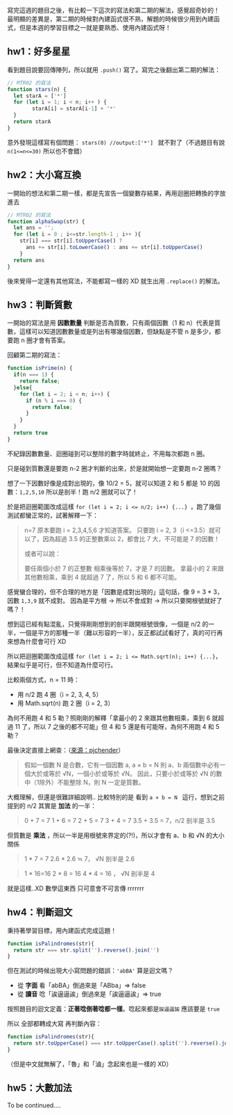 寫完這週的題目之後，有比較一下這次的寫法和第二期的解法，感覺超奇妙的！
最明顯的差異是，第二期的時候對內建函式很不熟，解題的時候很少用到內建函式，但是本週的學習目標之一就是要熟悉、使用內建函式呀！

## hw1：好多星星

看到題目說要回傳陣列，所以就用 `.push()` 寫了。寫完之後翻出第二期的解法：

```js
// MTR02 的寫法
function stars(n) {
  let starA = ['*'] 
  for (let i = 1; i < n; i++ ) {
		starA[i] = starA[i-1] + '*'
  } 
  return starA
}
```

意外發現這樣寫有個問題： `stars(0) //output:['*'] ` 就不對了（不過題目有說 `n(1<=n<=30)` 所以也不會錯）

## hw2：大小寫互換

一開始的想法和第二期一樣，都是先宣告一個變數存結果，再用迴圈把轉換的字放進去

```js
// MTR02 的寫法
function alphaSwap(str) {
  let ans = '';
  for (let i = 0 ; i<=str.length-1 ; i++ ){
    str[i] === str[i].toUpperCase() ? 
      ans += str[i].toLowerCase() : ans += str[i].toUpperCase()
	}
  return ans	
}
```

後來覺得一定還有其他寫法，不能都寫一樣的 XD 就生出用 `.replace()` 的解法。

## hw3：判斷質數

一開始的寫法是用 **因數數量** 判斷是否為質數，只有兩個因數（1 和 n）代表是質數，這樣可以知道因數數量或是列出有哪幾個因數，但缺點是不管 n 是多少，都要跑 n 圈才會有答案。

回顧第二期的寫法：

```js
function isPrime(n) {
  if(n === 1) {
    return false;
  }else{
    for (let i = 2; i < n; i++) {
      if (n % i === 0) {
        return false;
      } 
    }
  }
  return true
}
```

不紀錄因數數量、迴圈碰到可以整除的數字時就終止，不用每次都跑 n 圈。

只是碰到質數還是要跑 n-2 圈才判斷的出來，於是就開始想一定要跑 n-2 圈嗎？

想了一下因數好像是成對出現的，像 10/2 = 5，就可以知道 2 和 5 都是 10 的因數：`1,2,5,10`
所以是剖半！跑 n/2 圈就可以了！

於是把迴圈範圍改成這樣 `for (let i = 2; i <= n/2; i++) {...} `，跑了幾個測試都蠻正常的，試著解釋一下：

> n=7 原本要跑 i = 2,3,4,5,6 才知道答案。
> 只要跑 i = 2, 3（i <=3.5）就可以了，因為超過 3.5 的正整數乘以 2，都會比 7 大，不可能是 7 的因數！
>
> 或者可以說：
>
> 要任兩個小於 7 的正整數 相乘後等於 7，才是 7 的因數。
> 拿最小的 2 來跟其他數相乘，乘到 4 就超過 7 了，所以 5 和 6 都不可能。

感覺蠻合理的，但不合理的地方是「因數是成對出現的」這句話，像 9 = 3 * 3，因數 `1,3,9` 就不成對。
因為是平方根 -> 所以不會成對 -> 所以只要開根號就好了嗎？！

想到這已經有點混亂，只覺得剛剛想到的剖半跟開根號很像，一個是 n/2 的一半，一個是平方的那種一半（難以形容的一半），反正都試試看好了，真的可行再來想為什麼會可行 XD

所以把迴圈範圍改成這樣 `for (let i = 2; i <= Math.sqrt(n); i++) {...}`，結果似乎是可行，但不知道為什麼可行。

比較兩個方式，n = 11 時：

- 用 n/2  跑 4 圈（i = 2, 3, 4, 5）
- 用 Math.sqrt(n) 跑 2 圈（i = 2, 3）

為何不用跑 4 和 5 勒？照剛剛的解釋「拿最小的 2 來跟其他數相乘，乘到 6 就超過 11 了，所以 7 之後的都不可能」但 4 和 5 還是有可能呀，為何不用跑 4 和 5 勒？

最後決定直接上網查：（[來源：pjchender](https://pjchender.blogspot.com/2017/09/algorithm-sieve-of-eratosthenes.html)）

>假如一個數 N 是合數，它有一個因數 a, a × b = N 
>則 a、b 兩個數中必有一個大於或等於 √N，一個小於或等於 √N。 
>因此，只要小於或等於 √N 的數中（1除外）不能整除 N，則 N 一定是質數。 

大概理解，但還是很難詳細說明..
比較特別的是 看到 `a × b = N ` 這行，想到之前提到的 n/2 其實是 **加法** 的一半：

>0 + 7 = 7
>1 + 6 = 7
>2 + 5 = 7
>3 + 4 = 7
>3.5 + 3.5 = 7，n/2 剖半是 3.5

但質數是 **乘法** ，所以一半是用根號來界定的(?!)，所以才會有 a、b 和 √N 的大小關係

>1 * 7 = 7
>2.6 * 2.6 ≒ 7， √N 剖半是 2.6

>1 * 16=16
>2 *  8 = 16
>4 * 4 = 16 ， √N 剖半是 4

就是這樣..XD 數學這東西 只可意會不可言傳 rrrrrrr

## hw4：判斷迴文

秉持著學習目標，用內建函式完成這題！

```js
function isPalindromes(str){
  return str === str.split('').reverse().join('')
}
```

但在測試的時候出現大小寫問題的錯誤：`'abBA'` 算是迴文嗎？

- 從 **字面** 看「abBA」倒過來是「ABba」=> false
- 從 **讀音** 唸「誒逼逼誒」倒過來是「誒逼逼誒」=> true

按照題目的迴文定義：**正著唸倒著唸都一樣**。唸起來都是`誒逼逼誒` 應該要是 `true`

所以 全部都轉成大寫 再判斷內容：

```js
function isPalindromes(str){
  return str.toUpperCase() === str.toUpperCase().split('').reverse().join('')
}
```

（但是中文就無解了，「魯」和「滷」念起來也是一樣的 XD）

## hw5：大數加法

To be continued….